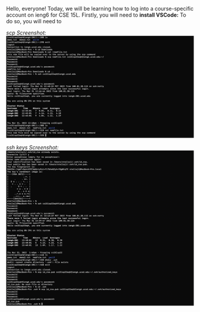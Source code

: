 Hello, everyone! Today, we will be learning how to log into a course-specific account on ieng6 for CSE 15L.
Firstly, you will need to **install VSCode:**
To do so, you will need to 

*scp Screenshot:*
![Image](https://github.com/stellaji/cse15l-lab-reports/blob/main/scp%20Screenshot.png?raw=true)

*ssh keys Screenshot:*
![Image](https://github.com/stellaji/cse15l-lab-reports/blob/main/ssh%20keys%20Screenshot.png?raw=true)
